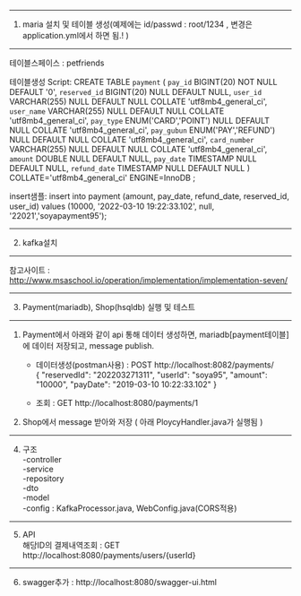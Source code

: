 ---------------------------------------------------
1. maria 설치 및 테이블 생성(예제에는 id/passwd : root/1234 , 변경은 application.yml에서 하면 됨.! )
---------------------------------------------------
테이블스페이스 : petfriends

테이블생성 Script: CREATE TABLE `payment` (
	`pay_id` BIGINT(20) NOT NULL DEFAULT '0',
	`reserved_id` BIGINT(20) NULL DEFAULT NULL,
	`user_id` VARCHAR(255) NULL DEFAULT NULL COLLATE 'utf8mb4_general_ci',
	`user_name` VARCHAR(255) NULL DEFAULT NULL COLLATE 'utf8mb4_general_ci',
	`pay_type` ENUM('CARD','POINT') NULL DEFAULT NULL COLLATE 'utf8mb4_general_ci',
	`pay_gubun` ENUM('PAY','REFUND') NULL DEFAULT NULL COLLATE 'utf8mb4_general_ci',
	`card_number` VARCHAR(255) NULL DEFAULT NULL COLLATE 'utf8mb4_general_ci',
	`amount` DOUBLE NULL DEFAULT NULL,
	`pay_date` TIMESTAMP NULL DEFAULT NULL,
	`refund_date` TIMESTAMP NULL DEFAULT NULL
)
COLLATE='utf8mb4_general_ci'
ENGINE=InnoDB
;


insert샘플: insert into payment (amount, pay_date, refund_date, reserved_id, user_id) values (10000, '2022-03-10 19:22:33.102', null, '22021','soyapayment95');  

---------------------------------------------------  
2. kafka설치 
---------------------------------------------------  
참고사이트 : http://www.msaschool.io/operation/implementation/implementation-seven/  

--------------------------------------------------  
3. Payment(mariadb), Shop(hsqldb) 실행 및 테스트  
--------------------------------------------------  
1) Payment에서 아래와 같이 api 통해 데이터 생성하면, mariadb[payment테이블]에 데이터 저장되고, message publish.  
    - 데이터생성(postman사용) : POST http://localhost:8082/payments/   
                              { "reservedId": "202203271311", "userId": "soya95", "amount": "10000", "payDate": "2019-03-10 10:22:33.102" }  

    - 조회 : GET http://localhost:8080/payments/1  

3) Shop에서 message 받아와 저장 ( 아래 PloycyHandler.java가 실행됨 )  

--------------------------------------------------  
4. 구조   
   -controller  
   -service  
   -repository  
   -dto  
   -model  
   -config : KafkaProcessor.java, WebConfig.java(CORS적용)  
--------------------------------------------------  
5. API  
   해당ID의 결제내역조회 : GET http://localhost:8080/payments/users/{userId}   
--------------------------------------------------  

6. swagger추가 : http://localhost:8080/swagger-ui.html

